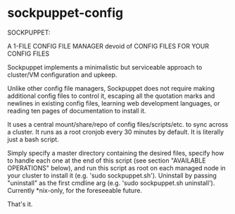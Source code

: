 # sockpuppet-config

SOCKPUPPET:

A 1-FILE CONFIG FILE MANAGER devoid of CONFIG FILES FOR YOUR CONFIG FILES

Sockpuppet implements a minimalistic but serviceable approach to cluster/VM
configuration and upkeep.

Unlike other config file managers, Sockpuppet does not require making
additional config files to control it, escaping all the quotation marks and
newlines in existing config files, learning web development languages, or
reading ten pages of documentation to install it.

It uses a central mount/share/repo of config files/scripts/etc. to sync
across a cluster.  It runs as a root cronjob every 30 minutes by default.
It is literally just a bash script.

Simply specify a master directory containing the desired files, specify how to
handle each one at the end of this script (see section "AVAILABLE OPERATIONS"
below), and run this script as root on each managed node in your cluster to
install it (e.g. 'sudo sockpuppet.sh').  Uninstall by passing "uninstall" as
the first cmdline arg (e.g. 'sudo sockpuppet.sh uninstall').  Currently
*nix-only, for the foreseeable future.

That's it.
